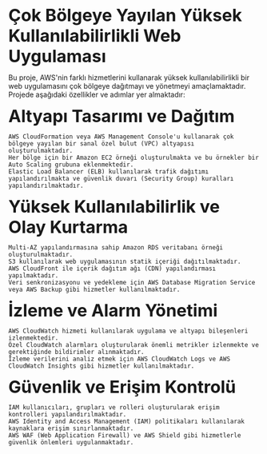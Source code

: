 <span style="font-size: 34px;"><strong>Çok Bölgeye Yayılan Yüksek Kullanılabilirlikli Web Uygulaması</strong></span>

Bu proje, AWS'nin farklı hizmetlerini kullanarak yüksek kullanılabilirlikli bir web uygulamasını çok bölgeye dağıtmayı ve yönetmeyi amaçlamaktadır. Projede aşağıdaki özellikler ve adımlar yer almaktadır:

<span style="font-size: 34px;"><strong>Altyapı Tasarımı ve Dağıtım</strong></span>

    AWS CloudFormation veya AWS Management Console'u kullanarak çok bölgeye yayılan bir sanal özel bulut (VPC) altyapısı oluşturulmaktadır.
    Her bölge için bir Amazon EC2 örneği oluşturulmakta ve bu örnekler bir Auto Scaling grubuna eklenmektedir.
    Elastic Load Balancer (ELB) kullanılarak trafik dağıtımı yapılandırılmakta ve güvenlik duvarı (Security Group) kuralları yapılandırılmaktadır.

<span style="font-size: 34px;"><strong>Yüksek Kullanılabilirlik ve Olay Kurtarma</strong></span>

    Multi-AZ yapılandırmasına sahip Amazon RDS veritabanı örneği oluşturulmaktadır.
    S3 kullanılarak web uygulamasının statik içeriği dağıtılmaktadır.
    AWS CloudFront ile içerik dağıtım ağı (CDN) yapılandırması yapılmaktadır.
    Veri senkronizasyonu ve yedekleme için AWS Database Migration Service veya AWS Backup gibi hizmetler kullanılmaktadır.

<span style="font-size: 34px;"><strong>İzleme ve Alarm Yönetimi</strong></span>

    AWS CloudWatch hizmeti kullanılarak uygulama ve altyapı bileşenleri izlenmektedir.
    Özel CloudWatch alarmları oluşturularak önemli metrikler izlenmekte ve gerektiğinde bildirimler alınmaktadır.
    İzleme verilerini analiz etmek için AWS CloudWatch Logs ve AWS CloudWatch Insights gibi hizmetler kullanılmaktadır.

<span style="font-size: 34px;"><strong>Güvenlik ve Erişim Kontrolü</strong></span>

    IAM kullanıcıları, grupları ve rolleri oluşturularak erişim kontrolleri yapılandırılmaktadır.
    AWS Identity and Access Management (IAM) politikaları kullanılarak kaynaklara erişim sınırlanmaktadır.
    AWS WAF (Web Application Firewall) ve AWS Shield gibi hizmetlerle güvenlik önlemleri uygulanmaktadır.
